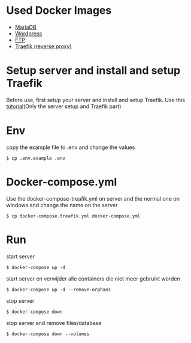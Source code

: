 

# Used Docker Images
- [MariaDB](https://hub.docker.com/_/mariadb)
- [Wordpress](https://hub.docker.com/_/wordpress)
- [FTP](https://hub.docker.com/r/stilliard/pure-ftpd/)
- [Traefik (reverse proxy)](https://hub.docker.com/_/traefik)

# Setup server and install and setup Traefik
Before use, first setup your server and install and setup Traefik. Use this [tutorial](https://www.digitalocean.com/community/tutorials/how-to-use-traefik-as-a-reverse-proxy-for-docker-containers-on-ubuntu-18-04)(Only the server setup and Traefik part)

# Env
copy the example file to .env and change the values

    $ cp .env.example .env

# Docker-compose.yml
Use the docker-compose-treafik.yml on server and the normal one on windows and change the name on the server

    $ cp docker-compose.treafik.yml docker-compose.yml
    
# Run
start server

    $ docker-compose up -d

start server en verwijder alle containers die niet meer gebruikt worden

    $ docker-compose up -d --remove-orphans

stop server
    
    $ docker-compose down

stop server and remove files/database

    $ docker-compose down --volumes


